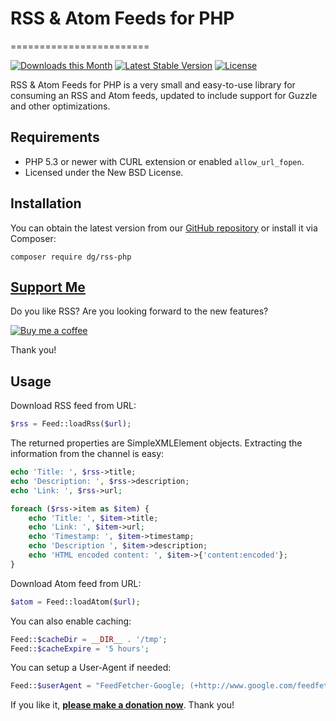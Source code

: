 # RSS & Atom Feeds for PHP
========================

[![Downloads this Month](https://img.shields.io/packagist/dm/dg/rss-php.svg)](https://packagist.org/packages/dg/rss-php)
[![Latest Stable Version](https://poser.pugx.org/dg/rss-php/v/stable)](https://github.com/dg/rss-php/releases)
[![License](https://img.shields.io/badge/license-New%20BSD-blue.svg)](https://github.com/dg/rss-php/blob/master/license.md)

RSS & Atom Feeds for PHP is a very small and easy-to-use library for consuming an RSS and Atom feeds, updated to include support for Guzzle and other optimizations.

## Requirements

- PHP 5.3 or newer with CURL extension or enabled `allow_url_fopen`.
- Licensed under the New BSD License.

## Installation

You can obtain the latest version from our [GitHub repository](https://github.com/dg/rss-php/releases) or install it via Composer:


```
composer require dg/rss-php
```

[Support Me](https://github.com/sponsors/dg)
--------------------------------------------

Do you like RSS? Are you looking forward to the new features?

[![Buy me a coffee](https://files.nette.org/icons/donation-3.svg)](https://github.com/sponsors/dg)

Thank you!


Usage
-----

Download RSS feed from URL:

```php
$rss = Feed::loadRss($url);
```

The returned properties are SimpleXMLElement objects. Extracting
the information from the channel is easy:

```php
echo 'Title: ', $rss->title;
echo 'Description: ', $rss->description;
echo 'Link: ', $rss->url;

foreach ($rss->item as $item) {
	echo 'Title: ', $item->title;
	echo 'Link: ', $item->url;
	echo 'Timestamp: ', $item->timestamp;
	echo 'Description ', $item->description;
	echo 'HTML encoded content: ', $item->{'content:encoded'};
}
```

Download Atom feed from URL:

```php
$atom = Feed::loadAtom($url);
```

You can also enable caching:

```php
Feed::$cacheDir = __DIR__ . '/tmp';
Feed::$cacheExpire = '5 hours';
```

You can setup a User-Agent if needed:

```php
Feed::$userAgent = "FeedFetcher-Google; (+http://www.google.com/feedfetcher.html)";
```

If you like it, **[please make a donation now](https://nette.org/make-donation?to=rss-php)**. Thank you!
